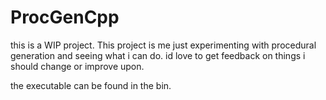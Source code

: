 # ProcGenCpp
 this is a WIP project. 
 This project is me just experimenting with procedural generation and seeing what i can do. id love to get feedback on things i should change or improve upon.

the executable can be found in the bin.
